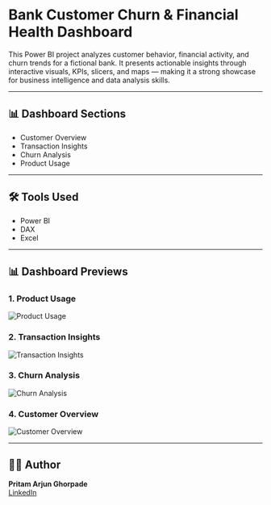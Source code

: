 # Bank Customer Churn & Financial Health Dashboard

This Power BI project analyzes customer behavior, financial activity, and churn trends for a fictional bank. It presents actionable insights through interactive visuals, KPIs, slicers, and maps — making it a strong showcase for business intelligence and data analysis skills.

---

## 📊 Dashboard Sections

- Customer Overview
- Transaction Insights
- Churn Analysis
- Product Usage

---

## 🛠 Tools Used

- Power BI
- DAX
- Excel


---

## 📊 Dashboard Previews

### 1. Product Usage
![Product Usage](assets/product_usage.png)

### 2. Transaction Insights
![Transaction Insights](assets/transaction_insights.png)

### 3. Churn Analysis
![Churn Analysis](assets/churn_analysis.png)


### 4. Customer Overview
![Customer Overview](assets/customer_overview.png)

---

## 🙋‍♂️ Author

**Pritam Arjun Ghorpade**  
[LinkedIn](https://www.linkedin.com/in/pritam-arjun-ghorpade)
